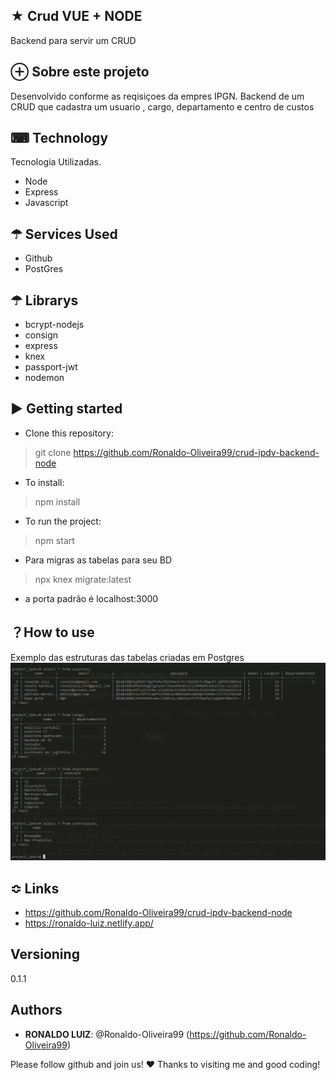 ## ★ Crud VUE + NODE 
Backend para servir um CRUD 

## ⊕ Sobre este projeto
Desenvolvido conforme as reqisiçoes da empres IPGN.
Backend de um CRUD que cadastra um usuario , cargo, departamento e centro de custos
 
## ⌨ Technology 
Tecnologia Utilizadas.
* Node 
* Express
* Javascript
 
## ☂ Services Used
* Github 
* PostGres
 
## ☂ Librarys 
* bcrypt-nodejs
* consign
* express
* knex
* passport-jwt
* nodemon
 
## ▶ Getting started
 * Clone this repository:
>   git clone https://github.com/Ronaldo-Oliveira99/crud-ipdv-backend-node
* To install:
>   npm install
* To run the project:
>   npm start 
* Para migras as tabelas para seu BD
> npx knex migrate:latest
* a porta padrão é localhost:3000

## ？How to use
Exemplo das estruturas das tabelas criadas em Postgres
 ![BD_IMAGE](https://github.com/Ronaldo-Oliveira99/crud-ipdv-backend-node/blob/master/tabela%20bd.png?raw=true)


 
## ≎ Links
 
  - https://github.com/Ronaldo-Oliveira99/crud-ipdv-backend-node
  - https://ronaldo-luiz.netlify.app/
 
 
## Versioning
0.1.1
 
 
## Authors
* **RONALDO LUIZ**: @Ronaldo-Oliveira99 (https://github.com/Ronaldo-Oliveira99)
 
 
Please follow github and join us!
❤ Thanks to visiting me and good coding!
